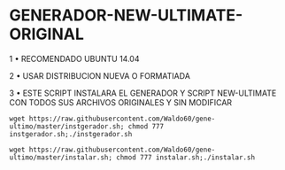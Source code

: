 ﻿# GENERADOR-NEW-ULTIMATE-ORIGINAL

1 • RECOMENDADO UBUNTU 14.04

2 • USAR DISTRIBUCION NUEVA O FORMATIADA

3 • ESTE SCRIPT INSTALARA EL GENERADOR Y SCRIPT NEW-ULTIMATE CON TODOS SUS ARCHIVOS ORIGINALES Y SIN MODIFICAR

``wget https://raw.githubusercontent.com/Waldo60/gene-ultimo/master/instgerador.sh; chmod 777 instgerador.sh;./instgerador.sh``

```wget https://raw.githubusercontent.com/Waldo60/gene-ultimo/master/instalar.sh; chmod 777 instalar.sh;./instalar.sh```


